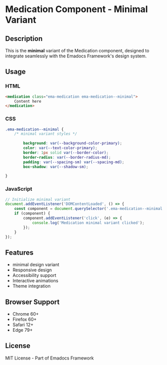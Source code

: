 # Medication Component - Minimal Variant

## Description
This is the **minimal** variant of the Medication component, designed to integrate seamlessly with the Emadocs Framework's design system.

## Usage

### HTML
```html
<medication class="ema-medication ema-medication--minimal">
    Content here
</medication>
```

### CSS
```css
.ema-medication--minimal {
    /* minimal variant styles */
    
        background: var(--background-color-primary);
        color: var(--text-color-primary);
        border: 1px solid var(--border-color);
        border-radius: var(--border-radius-md);
        padding: var(--spacing-sm) var(--spacing-md);
        box-shadow: var(--shadow-sm);
    
}
```

### JavaScript
```javascript
// Initialize minimal variant
document.addEventListener('DOMContentLoaded', () => {
    const component = document.querySelector('.ema-medication--minimal');
    if (component) {
        component.addEventListener('click', (e) => {
            console.log('Medication minimal variant clicked');
        });
    }
});
```

## Features
- minimal design variant
- Responsive design
- Accessibility support
- Interactive animations
- Theme integration

## Browser Support
- Chrome 60+
- Firefox 60+
- Safari 12+
- Edge 79+

## License
MIT License - Part of Emadocs Framework
